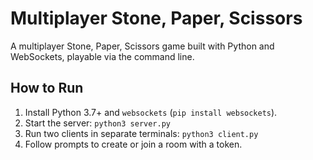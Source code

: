 # Multiplayer Stone, Paper, Scissors
A multiplayer Stone, Paper, Scissors game built with Python and WebSockets, playable via the command line.
## How to Run
1. Install Python 3.7+ and `websockets` (`pip install websockets`).
2. Start the server: `python3 server.py`
3. Run two clients in separate terminals: `python3 client.py`
4. Follow prompts to create or join a room with a token.
